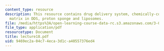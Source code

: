 ```yaml
---
content_type: resource
description: This resource contains drug delivery system, chemically-controlled DDS,
  matrix in DDS, proton sponge and liposomes.
file: /media/https%3A/open-learning-course-data-rc.s3.amazonaws.com/3-051j-materials-for-biomedical-applications-spring-2006/9469ec2a04c74eca3d1ca40557376ed4_lecture18.pdf
file_type: application/pdf
resourcetype: Document
title: lecture18.pdf
uid: 9469ec2a-04c7-4eca-3d1c-a40557376ed4
---
```

